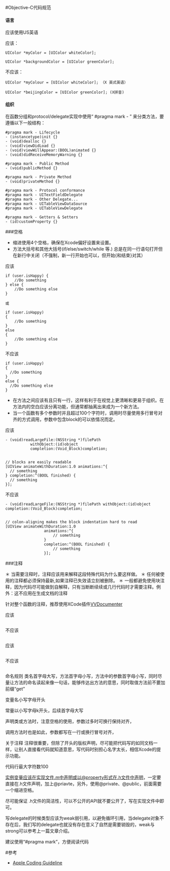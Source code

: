 

#Objective-C代码规范


#### 语言

应该使用US英语

应该：

```
UIColor *myColor = [UIColor whiteColor];

UIColor *backgroundColor = [UIColor greenColor];
```


不应该：

```
UIColor *myColour = [UIColor whiteColor]; （X 英式英语）

UIColor *beijingColor = [UIColor greenColor]; (X拼音)
```
#### 组织

在函数分组和protocol/delegate实现中使用“ #pragma mark - ” 来分类方法，要遵循以下一般结构：

```
#pragma mark - Lifecycle  
- (instancetype)init {}
- (void)dealloc {}
- (void)viewDidLoad {}
- (void)viewWillAppear:(BOOL)animated {}
- (void)didReceiveMemoryWarning {}

#pragma mark - Public Method 
- (void)publicMethod {}

#pragma mark - Private Method
- (void)privateMethod {}

#pragma mark - Protocol conformance  
#pragma mark - UITextFieldDelegate
#pragma mark - Other Delegate...
#pragma mark - UITableViewDataSource  
#pragma mark - UITableViewDelegate  

#pragma mark - Getters & Setters  
- (id)customProperty {} 
```

###空格

* 缩进使用4个空格，确保在Xcode偏好设置来设置。
* 方法大括号和其他大括号(if/else/switch/while 等.) 总是在同一行语句打开但在新行中关闭（不强制，新一行开始也可以，但开始{和结束}对其）

应该
```
if (user.isHappy) {  
    //Do something  
} else {  
    //Do something else  
}  

或

if (user.isHappy) 
{  
    //Do something  
} 
else 
{  
    //Do something else  
}  
```

不应该
```
if (user.isHappy)  
{  
  //Do something  
}  
else {  
  //Do something else  
}  
```

* 在方法之间应该有且只有一行，这样有利于在视觉上更清晰和更易于组织。在方法内的空白应该分离功能，但通常都抽离出来成为一个新方法。
* 当一个函数有多个参数时并且超过100个字符时，调用时尽量使用多行冒号对齐的方式调用，参数中包含block的可以依情况而定。

应该
```
- (void)readLargeFile:(NSString *)filePath
           withObject:(id)object
           completion:(Void_Block)completion;


// blocks are easily readable  
[UIView animateWithDuration:1.0 animations:^{  
  // something  
} completion:^(BOOL finished) {  
  // something  
}];  

```

不应该

```
- (void)readLargeFile:(NSString *)filePath withObject:(id)object completion:(Void_Block)completion;


// colon-aligning makes the block indentation hard to read  
[UIView animateWithDuration:1.0  
                 animations:^{  
                     // something  
                 }  
                 completion:^(BOOL finished) {  
                     // something  
                 }]; 
```

###注释

＊ 当需要注释时，注释应该用来解释这段特殊代码为什么要这样做。
＊ 任何被使用的注释都必须保持最新,如果注释已失效请立刻被删除。
＊ 一般都避免使用块注释，因为代码尽可能做到自解释，只有当断断续续或几行代码时才需要注释。例外：这不应用在生成文档的注释

针对整个函数的注释，推荐使用XCode插件[VVDocumenter](https://github.com/onevcat/VVDocumenter-Xcode)








应该
```
```

不应该

```
```

应该
```
```

不应该

```
```












命名规则 
类名首字母大写，方法首字母小写，方法中的参数首字母小写，同时尽量让方法的命名读起来像一句话，能够传达出方法的意思，同时取值方法前不要加前缀“get”

变量名小写字母开头

常量以小写字母k开头，后续首字母大写

声明类或方法时，注意空格的使用，参数过多时可换行保持对齐，

调用方法时也是如此，参数都写在一行或换行冒号对齐，

关于注释
注释很重要，但除了开头的版权声明，尽可能把代码写的如同文档一样，让别人直接看代码就知道意思，写代码时别担心名字太长，相信Xcode的提示功能。

代码行最大字符数100

实例变量应该在实现文件.m中声明或以@property形式在.h文件中声明，一定要直接在.h文件声明，加上@priavte，另外，使用@private、@public，前面需要一个缩进空格。

尽可能保证 .h文件的简洁性，可以不公开的API就不要公开了，写在实现文件中即可。

写delegate的时候类型应该为weak弱引用，以避免循环引用，当delegate对象不存在后，我们写的delegate也就没有存在意义了自然是需要销毁的，weak与strong可以参考上一篇文章介绍。

建议使用“#pragma mark”，方便阅读代码



#参考
- [Apple Coding Guideline](https://developer.apple.com/library/mac/documentation/Cocoa/Conceptual/CodingGuidelines/Articles/NamingBasics.html#//apple_ref/doc/uid/20001281-1002931-BBCFHEAB)
